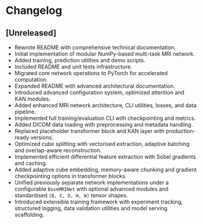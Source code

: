 # Changelog

## [Unreleased]
- Rewrote README with comprehensive technical documentation.
- Initial implementation of modular NumPy-based multi-task MRI network.
- Added training, prediction utilities and demo scripts.
- Included README and unit tests infrastructure.
- Migrated core network operations to PyTorch for accelerated computation.
- Expanded README with advanced architectural documentation.
- Introduced advanced configuration system, optimized attention and KAN modules.
- Added enhanced MRI network architecture, CLI utilities, losses, and data pipeline.
- Implemented full training/evaluation CLI with checkpointing and metrics.
- Added DICOM data loading with preprocessing and metadata handling.
- Replaced placeholder transformer block and KAN layer with production-ready versions.
- Optimized cube splitting with vectorised extraction, adaptive batching and
  overlap-aware reconstruction.
- Implemented efficient differential feature extraction with Sobel gradients
  and caching.
- Added adaptive cube embedding, memory-aware chunking and gradient
  checkpointing options in transformer blocks.
- Unified previously separate network implementations under a configurable
  ``BaseMRINet`` with optional advanced modules and standardised ``(B, C, D, H, W)``
  tensor shapes.
- Introduced extensible training framework with experiment tracking, structured
  logging, data validation utilities and model serving scaffolding.
